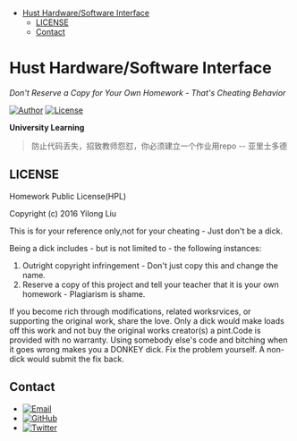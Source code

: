 
* [Hust Hardware/Software Interface](#hust-hardwaresoftware-interface)
	* [LICENSE](#license)
	* [Contact](#contact)

# Hust Hardware/Software Interface

*Don't Reserve a Copy for Your Own Homework - That's Cheating Behavior*

[![Author](https://img.shields.io/badge/author-sabertazimi-lightgrey.svg)](https://github.com/sabertazimi)
[![License](https://img.shields.io/badge/license-HPL-blue.svg)](https://raw.githubusercontent.com/sabertazimi/hust-lab/master/LICENSE)

**University Learning**

> 防止代码丢失，招致教师怨怼，你必须建立一个作业用repo -- 亚里士多德

## LICENSE

Homework Public License(HPL)

Copyright (c) 2016 Yilong Liu

This is for your reference only,not for your cheating -  Just don't be a dick.

Being a dick includes - but is not limited to - the following instances:

1.   Outright copyright infringement - Don't just copy this and change the name.
2.   Reserve a copy of this project and tell your teacher that it is your own homework - Plagiarism is shame.

If you become rich through modifications, related worksrvices, or supporting the original work, share the love. Only a dick would make loads off this work and not buy the original works creator(s) a pint.Code is provided with no warranty. Using somebody else's code and bitching when it goes wrong makes you a DONKEY dick. Fix the problem yourself. A non-dick would submit the fix back.

## Contact

-   [![Email](https://img.shields.io/badge/mailto-sabertazimi-brightgreen.svg?style=flat-square)](mailto:sabertazimi@gmail.com)
-   [![GitHub](https://img.shields.io/badge/contact-github-000000.svg?style=flat-square)](https://github.com/sabertazimi)
-   [![Twitter](https://img.shields.io/badge/contact-twitter-blue.svg?style=flat-square)](https://twitter.com/sabertazimi)    
